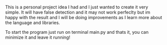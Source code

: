 This is a personal project idea I had and I just wanted to create it very simple.
It will have false detection and it may not work perfeclty but im happy with the result and I will be doing improvements as I learn more about the language and libraries.


To start the program just run on terminal main.py and thats it, you can minimize it and leave it running!
